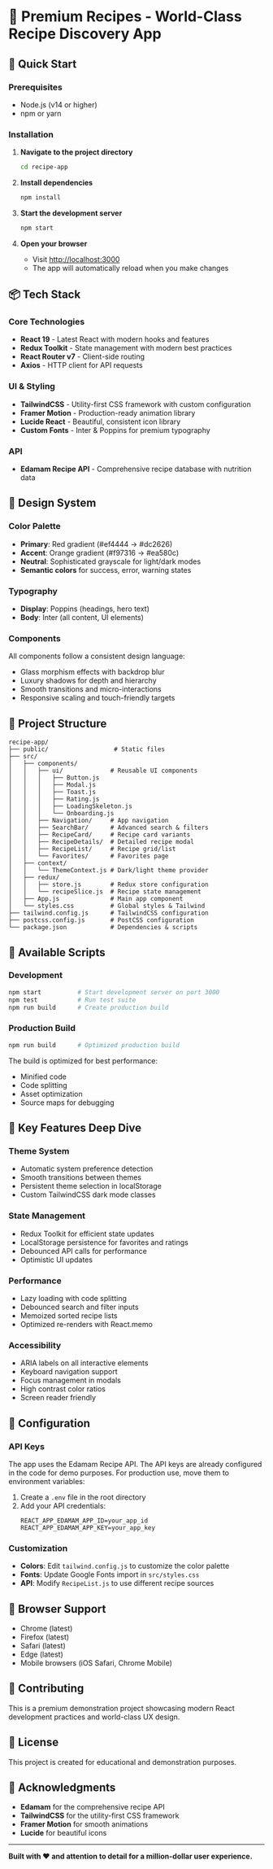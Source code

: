 # 🍳 Premium Recipes - World-Class Recipe Discovery App

## 🚀 Quick Start

### Prerequisites
- Node.js (v14 or higher)
- npm or yarn

### Installation

1. **Navigate to the project directory**
   ```bash
   cd recipe-app
   ```

2. **Install dependencies**
   ```bash
   npm install
   ```

3. **Start the development server**
   ```bash
   npm start
   ```

4. **Open your browser**
   - Visit [http://localhost:3000](http://localhost:3000)
   - The app will automatically reload when you make changes

## 📦 Tech Stack

### Core Technologies
- **React 19** - Latest React with modern hooks and features
- **Redux Toolkit** - State management with modern best practices
- **React Router v7** - Client-side routing
- **Axios** - HTTP client for API requests

### UI & Styling
- **TailwindCSS** - Utility-first CSS framework with custom configuration
- **Framer Motion** - Production-ready animation library
- **Lucide React** - Beautiful, consistent icon library
- **Custom Fonts** - Inter & Poppins for premium typography

### API
- **Edamam Recipe API** - Comprehensive recipe database with nutrition data

## 🎨 Design System

### Color Palette
- **Primary**: Red gradient (#ef4444 → #dc2626)
- **Accent**: Orange gradient (#f97316 → #ea580c)
- **Neutral**: Sophisticated grayscale for light/dark modes
- **Semantic colors** for success, error, warning states

### Typography
- **Display**: Poppins (headings, hero text)
- **Body**: Inter (all content, UI elements)

### Components
All components follow a consistent design language:
- Glass morphism effects with backdrop blur
- Luxury shadows for depth and hierarchy
- Smooth transitions and micro-interactions
- Responsive scaling and touch-friendly targets

## 📁 Project Structure

```
recipe-app/
├── public/                  # Static files
├── src/
│   ├── components/
│   │   ├── ui/             # Reusable UI components
│   │   │   ├── Button.js
│   │   │   ├── Modal.js
│   │   │   ├── Toast.js
│   │   │   ├── Rating.js
│   │   │   ├── LoadingSkeleton.js
│   │   │   └── Onboarding.js
│   │   ├── Navigation/     # App navigation
│   │   ├── SearchBar/      # Advanced search & filters
│   │   ├── RecipeCard/     # Recipe card variants
│   │   ├── RecipeDetails/  # Detailed recipe modal
│   │   ├── RecipeList/     # Recipe grid/list
│   │   └── Favorites/      # Favorites page
│   ├── context/
│   │   └── ThemeContext.js # Dark/light theme provider
│   ├── redux/
│   │   ├── store.js        # Redux store configuration
│   │   └── recipeSlice.js  # Recipe state management
│   ├── App.js              # Main app component
│   └── styles.css          # Global styles & Tailwind
├── tailwind.config.js      # TailwindCSS configuration
├── postcss.config.js       # PostCSS configuration
└── package.json            # Dependencies & scripts
```

## 🎯 Available Scripts

### Development
```bash
npm start          # Start development server on port 3000
npm test           # Run test suite
npm run build      # Create production build
```

### Production Build
```bash
npm run build      # Optimized production build
```
The build is optimized for best performance:
- Minified code
- Code splitting
- Asset optimization
- Source maps for debugging

## 🌟 Key Features Deep Dive

### Theme System
- Automatic system preference detection
- Smooth transitions between themes
- Persistent theme selection in localStorage
- Custom TailwindCSS dark mode classes

### State Management
- Redux Toolkit for efficient state updates
- LocalStorage persistence for favorites and ratings
- Debounced API calls for performance
- Optimistic UI updates

### Performance
- Lazy loading with code splitting
- Debounced search and filter inputs
- Memoized sorted recipe lists
- Optimized re-renders with React.memo

### Accessibility
- ARIA labels on all interactive elements
- Keyboard navigation support
- Focus management in modals
- High contrast color ratios
- Screen reader friendly

## 🔧 Configuration

### API Keys
The app uses the Edamam Recipe API. The API keys are already configured in the code for demo purposes. For production use, move them to environment variables:

1. Create a `.env` file in the root directory
2. Add your API credentials:
   ```
   REACT_APP_EDAMAM_APP_ID=your_app_id
   REACT_APP_EDAMAM_APP_KEY=your_app_key
   ```

### Customization
- **Colors**: Edit `tailwind.config.js` to customize the color palette
- **Fonts**: Update Google Fonts import in `src/styles.css`
- **API**: Modify `RecipeList.js` to use different recipe sources

## 📱 Browser Support
- Chrome (latest)
- Firefox (latest)
- Safari (latest)
- Edge (latest)
- Mobile browsers (iOS Safari, Chrome Mobile)

## 🤝 Contributing
This is a premium demonstration project showcasing modern React development practices and world-class UX design.

## 📄 License
This project is created for educational and demonstration purposes.

## 🙏 Acknowledgments
- **Edamam** for the comprehensive recipe API
- **TailwindCSS** for the utility-first CSS framework
- **Framer Motion** for smooth animations
- **Lucide** for beautiful icons

---

**Built with ❤️ and attention to detail for a million-dollar user experience.**
